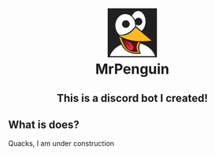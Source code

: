 <h1 align = "center"><img src="https://github.com/ArshpreetS/MrPenguin/blob/main/Happy-Penguin-Avatar.png" alt="Penguin" width="100" height="100" /><br>MrPenguin</h1>

## <p align = "center">This is a discord bot I created!</p>

## What is does?
Quacks, I am under construction
